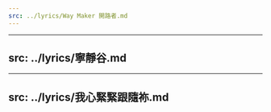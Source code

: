 ```yaml
---
src: ../lyrics/Way Maker 開路者.md
---
```

---
src: ../lyrics/寧靜谷.md
---
---
src: ../lyrics/我心緊緊跟隨祢.md
---